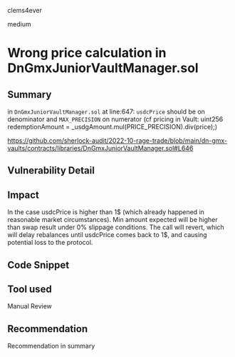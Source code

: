 clems4ever

medium

# Wrong price calculation in DnGmxJuniorVaultManager.sol

## Summary
in `DnGmxJuniorVaultManager.sol` at line:647:
`usdcPrice` should be on denominator and `MAX_PRECISION` on numerator
(cf pricing in Vault: uint256 redemptionAmount = _usdgAmount.mul(PRICE_PRECISION).div(price);)

https://github.com/sherlock-audit/2022-10-rage-trade/blob/main/dn-gmx-vaults/contracts/libraries/DnGmxJuniorVaultManager.sol#L646

## Vulnerability Detail

## Impact
In the case usdcPrice is higher than 1$ (which already happened in reasonable market circumstances). 
Min amount expected will be higher than swap result under 0% slippage conditions. 
The call will revert, which will delay rebalances until usdcPrice comes back to 1$, 
and causing potential loss to the protocol.

## Code Snippet

## Tool used

Manual Review

## Recommendation
Recommendation in summary